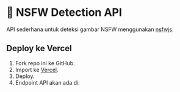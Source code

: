 # 🚀 NSFW Detection API

API sederhana untuk deteksi gambar NSFW menggunakan [nsfwjs](https://github.com/infinitered/nsfwjs).

## Deploy ke Vercel
1. Fork repo ini ke GitHub.
2. Import ke [Vercel](https://vercel.com).
3. Deploy.
4. Endpoint API akan ada di: